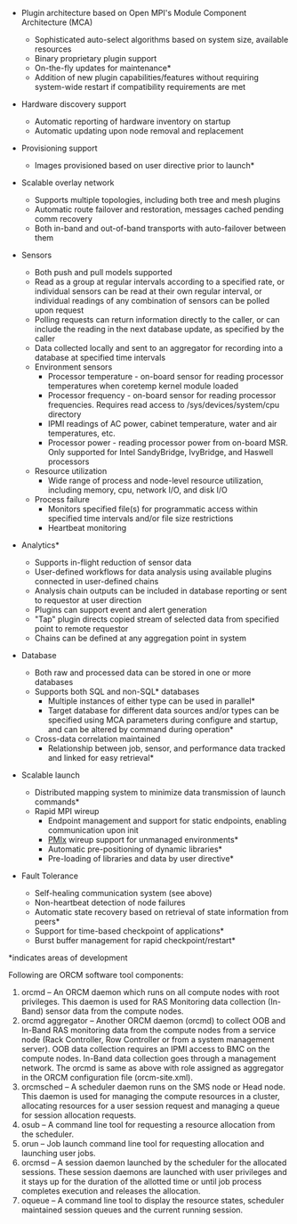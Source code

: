 * Plugin architecture based on Open MPI's Module Component Architecture (MCA)
  * Sophisticated auto-select algorithms based on system size, available resources
  * Binary proprietary plugin support
  * On-the-fly updates for maintenance*
  * Addition of new plugin capabilities/features without requiring system-wide restart if compatibility requirements are met

* Hardware discovery support
  * Automatic reporting of hardware inventory on startup
  * Automatic updating upon node removal and replacement

* Provisioning support
  * Images provisioned based on user directive prior to launch*

* Scalable overlay network
  * Supports multiple topologies, including both tree and mesh plugins
  * Automatic route failover and restoration, messages cached pending comm recovery
  * Both in-band and out-of-band transports with auto-failover between them

* Sensors
  * Both push and pull models supported
  * Read as a group at regular intervals according to a specified rate, or individual sensors can be read at their own regular interval, or individual readings of any combination of sensors can be polled upon request
  * Polling requests can return information directly to the caller, or can include the reading in the next database update, as specified by the caller
  * Data collected locally and sent to an aggregator for recording into a database at specified time intervals
  * Environment sensors
    * Processor temperature - on-board sensor for reading processor temperatures when coretemp kernel module loaded
    * Processor frequency - on-board sensor for reading processor frequencies. Requires read access to /sys/devices/system/cpu directory
    * IPMI readings of AC power, cabinet temperature, water and air temperatures, etc.
    * Processor power - reading processor power from on-board MSR. Only supported for Intel SandyBridge, IvyBridge, and Haswell processors
  * Resource utilization
    * Wide range of process and node-level resource utilization, including memory, cpu, network I/O, and disk I/O
  * Process failure
    * Monitors specified file(s) for programmatic access within specified time intervals and/or file size restrictions
    * Heartbeat monitoring

* Analytics*
  * Supports in-flight reduction of sensor data
  * User-defined workflows for data analysis using available plugins connected in user-defined chains
  * Analysis chain outputs can be included in database reporting or sent to requestor at user direction
  * Plugins can support event and alert generation
  * "Tap" plugin directs copied stream of selected data from specified point to remote requestor
  * Chains can be defined at any aggregation point in system

* Database
  * Both raw and processed data can be stored in one or more databases
  * Supports both SQL and non-SQL* databases
    * Multiple instances of either type can be used in parallel*
    * Target database for different data sources and/or types can be specified using MCA parameters during configure and startup, and can be altered by command during operation*
  * Cross-data correlation maintained
    * Relationship between job, sensor, and performance data tracked and linked for easy retrieval*

* Scalable launch
  * Distributed mapping system to minimize data transmission of launch commands*
  * Rapid MPI wireup
    * Endpoint management and support for static endpoints, enabling communication upon init
    * [PMIx](https://github.com/open-mpi/pmix/wiki) wireup support for unmanaged environments*
    * Automatic pre-positioning of dynamic libraries*
    * Pre-loading of libraries and data by user directive*

* Fault Tolerance
  * Self-healing communication system (see above)
  * Non-heartbeat detection of node failures
  * Automatic state recovery based on retrieval of state information from peers*
  * Support for time-based checkpoint of applications*
  * Burst buffer management for rapid checkpoint/restart*

*indicates areas of development

Following are ORCM software tool components:

1. orcmd – An ORCM daemon which runs on all compute nodes with root privileges. This daemon is used for RAS Monitoring data collection (In-Band) sensor data from the compute nodes.
2. orcmd aggregator – Another ORCM daemon (orcmd) to collect  OOB and In-Band RAS monitoring data from the compute nodes from a service node (Rack Controller, Row Controller or from a system management server). OOB data collection requires an IPMI access to BMC on the compute nodes. In-Band data collection goes through a management network. The orcmd is same as above with role assigned as aggregator in the ORCM configuration file (orcm-site.xml).
3. orcmsched – A scheduler daemon runs on the SMS node or Head node.  This daemon is used for managing the compute resources in a cluster, allocating resources for a user session request and managing a queue for session allocation requests.
4. osub – A command line tool for requesting a resource allocation from the scheduler.  
5. orun – Job launch command line tool for requesting allocation and launching user jobs. 
6. orcmsd – A session daemon launched by the scheduler for the allocated sessions. These session daemons are launched with user privileges and it stays up for the duration of the allotted time or until job process completes execution and releases the allocation.
7. oqueue – A command line tool to display the resource states, scheduler maintained session queues and the current running session.

